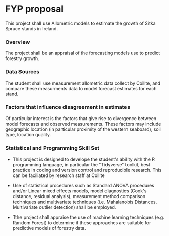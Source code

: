 FYP proposal
=================

This project shall use Allometric models to estimate the growth of Sitka Spruce stands in Ireland. 

### Overview

The project shall be an appraisal of the forecasting models use to predict forestry growth.

### Data Sources

The student shall use measurement allometric data collect by Coillte, and compare these measurments data to 
model forecast estimates for each stand.

### Factors that influence disagreement in estimates

Of particular interest is the factors that give rise to divergence between model forecasts and observed measurements. 
These factors may include geographic location (in particular proximity of the western seaboard), soil type, location quality.

### Statistical and Programming Skill Set

* This project is designed to develope the student's ability with the R programming language, in particular the "Tidyverse" toolkit, best practice in coding and version control and reproducible research. This can be faciliated by research staff at Coillte

* Use of statistical procedures such as Standard ANOVA procedures and/or Linear mixed effects models, model diagnostics (Cook's distance, residual analysis), measurement method comparison techniques and multivariate techniques (i.e. Mahalanobis Distances, Multivariate outlier detection) shall be employed.

* Tthe project shall appraise the use of machine learning techniques (e.g. Random Forest) to determine if these approaches are suitable for predictive models of forestry data.

